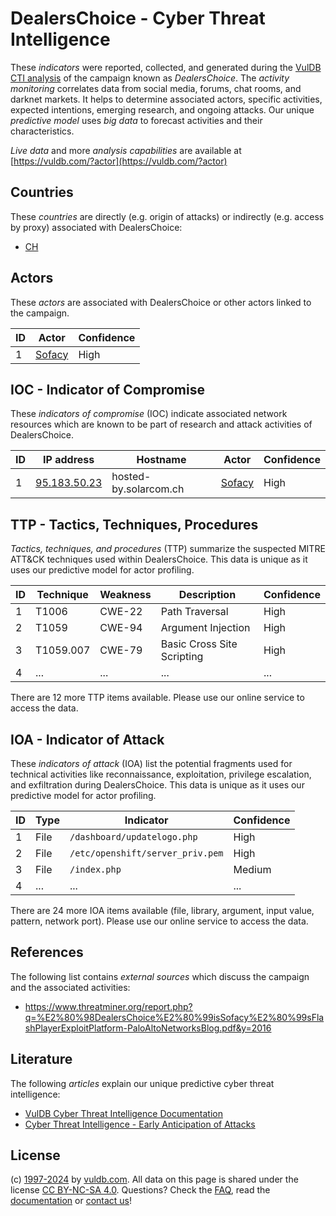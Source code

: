 # DealersChoice - Cyber Threat Intelligence

These _indicators_ were reported, collected, and generated during the [VulDB CTI analysis](https://vuldb.com/?kb.cti) of the campaign known as _DealersChoice_. The _activity monitoring_ correlates data from social media, forums, chat rooms, and darknet markets. It helps to determine associated actors, specific activities, expected intentions, emerging research, and ongoing attacks. Our unique _predictive model_ uses _big data_ to forecast activities and their characteristics.

_Live data_ and more _analysis capabilities_ are available at [https://vuldb.com/?actor](https://vuldb.com/?actor)

## Countries

These _countries_ are directly (e.g. origin of attacks) or indirectly (e.g. access by proxy) associated with DealersChoice:

* [CH](https://vuldb.com/?country.ch)

## Actors

These _actors_ are associated with DealersChoice or other actors linked to the campaign.

ID | Actor | Confidence
-- | ----- | ----------
1 | [Sofacy](https://vuldb.com/?actor.sofacy) | High

## IOC - Indicator of Compromise

These _indicators of compromise_ (IOC) indicate associated network resources which are known to be part of research and attack activities of DealersChoice.

ID | IP address | Hostname | Actor | Confidence
-- | ---------- | -------- | ----- | ----------
1 | [95.183.50.23](https://vuldb.com/?ip.95.183.50.23) | hosted-by.solarcom.ch | [Sofacy](https://vuldb.com/?actor.sofacy) | High

## TTP - Tactics, Techniques, Procedures

_Tactics, techniques, and procedures_ (TTP) summarize the suspected MITRE ATT&CK techniques used within DealersChoice. This data is unique as it uses our predictive model for actor profiling.

ID | Technique | Weakness | Description | Confidence
-- | --------- | -------- | ----------- | ----------
1 | T1006 | CWE-22 | Path Traversal | High
2 | T1059 | CWE-94 | Argument Injection | High
3 | T1059.007 | CWE-79 | Basic Cross Site Scripting | High
4 | ... | ... | ... | ...

There are 12 more TTP items available. Please use our online service to access the data.

## IOA - Indicator of Attack

These _indicators of attack_ (IOA) list the potential fragments used for technical activities like reconnaissance, exploitation, privilege escalation, and exfiltration during DealersChoice. This data is unique as it uses our predictive model for actor profiling.

ID | Type | Indicator | Confidence
-- | ---- | --------- | ----------
1 | File | `/dashboard/updatelogo.php` | High
2 | File | `/etc/openshift/server_priv.pem` | High
3 | File | `/index.php` | Medium
4 | ... | ... | ...

There are 24 more IOA items available (file, library, argument, input value, pattern, network port). Please use our online service to access the data.

## References

The following list contains _external sources_ which discuss the campaign and the associated activities:

* https://www.threatminer.org/report.php?q=%E2%80%98DealersChoice%E2%80%99isSofacy%E2%80%99sFlashPlayerExploitPlatform-PaloAltoNetworksBlog.pdf&y=2016

## Literature

The following _articles_ explain our unique predictive cyber threat intelligence:

* [VulDB Cyber Threat Intelligence Documentation](https://vuldb.com/?kb.cti)
* [Cyber Threat Intelligence - Early Anticipation of Attacks](https://www.scip.ch/en/?labs.20201022)

## License

(c) [1997-2024](https://vuldb.com/?kb.changelog) by [vuldb.com](https://vuldb.com/?kb.about). All data on this page is shared under the license [CC BY-NC-SA 4.0](https://creativecommons.org/licenses/by-nc-sa/4.0/). Questions? Check the [FAQ](https://vuldb.com/?kb.faq), read the [documentation](https://vuldb.com/?kb) or [contact us](https://vuldb.com/?contact)!
